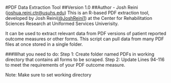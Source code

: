 #PDF Data Extraction Tool
##Version 1.0
##Author - Josh Reini (joshua.reini.ctr@usuhs.edu)
This is an R-based PDF extraction tool, developed by Josh Reini(<a href="www.github.com/joshreini1">@JoshReini1</a>) at the Center for Rehabilitation Sciences Research at Uniformed Services Univerisity.

It can be used to extract relevant data from PDF versions of patient reported outcome measures or other forms. This script can pull data from many PDF files at once stored in a single folder.

###What you need to do:
Step 1: Create folder named PDFs in working directory that contains all forms to be scraped.
Step 2: Update Lines 94-116 to meet the requirements of your PDF outcome measure.

Note: Make sure to set working directory